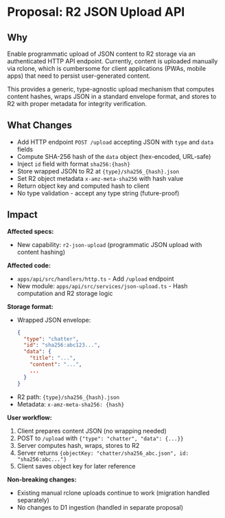 # Proposal: R2 JSON Upload API

## Why

Enable programmatic upload of JSON content to R2 storage via an authenticated HTTP API endpoint. Currently, content is uploaded manually via rclone, which is cumbersome for client applications (PWAs, mobile apps) that need to persist user-generated content.

This provides a generic, type-agnostic upload mechanism that computes content hashes, wraps JSON in a standard envelope format, and stores to R2 with proper metadata for integrity verification.

## What Changes

- Add HTTP endpoint `POST /upload` accepting JSON with `type` and `data` fields
- Compute SHA-256 hash of the `data` object (hex-encoded, URL-safe)
- Inject `id` field with format `sha256:{hash}`
- Store wrapped JSON to R2 at `{type}/sha256_{hash}.json`
- Set R2 object metadata `x-amz-meta-sha256` with hash value
- Return object key and computed hash to client
- No type validation - accept any type string (future-proof)

## Impact

**Affected specs:**
- New capability: `r2-json-upload` (programmatic JSON upload with content hashing)

**Affected code:**
- `apps/api/src/handlers/http.ts` - Add `/upload` endpoint
- New module: `apps/api/src/services/json-upload.ts` - Hash computation and R2 storage logic

**Storage format:**
- Wrapped JSON envelope:
  ```json
  {
    "type": "chatter",
    "id": "sha256:abc123...",
    "data": {
      "title": "...",
      "content": "...",
      ...
    }
  }
  ```
- R2 path: `{type}/sha256_{hash}.json`
- Metadata: `x-amz-meta-sha256: {hash}`

**User workflow:**
1. Client prepares content JSON (no wrapping needed)
2. POST to `/upload` with `{"type": "chatter", "data": {...}}`
3. Server computes hash, wraps, stores to R2
4. Server returns `{objectKey: "chatter/sha256_abc.json", id: "sha256:abc..."}`
5. Client saves object key for later reference

**Non-breaking changes:**
- Existing manual rclone uploads continue to work (migration handled separately)
- No changes to D1 ingestion (handled in separate proposal)
